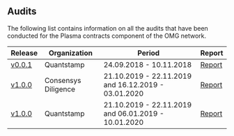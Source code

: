 ## Audits 

The following list contains information on all the audits that have been conducted for the Plasma contracts component of the OMG network. 

| Release | Organization | Period | Report |
|--|--|--|--|
| [v0.0.1](https://github.com/omisego/plasma-contracts/releases/tag/v0.0.1) | Quantstamp | 24.09.2018 - 10.11.2018 | [Report](https://github.com/omisego/plasma-contracts/blob/v0.0.1/docs/quantstamp-audit-3cc6097.md)|
| [v1.0.0](https://github.com/omisego/plasma-contracts/releases/tag/v1.0.0) | Consensys Diligence| 21.10.2019 - 22.11.2019 and 16.12.2019 - 03.01.2020 | [Report](https://diligence.consensys.net/audits/2020/01/omisego-morevp/) |
| [v1.0.0](https://github.com/omisego/plasma-contracts/releases/tag/v1.0.0) | Quantstamp | 21.10.2019 - 22.11.2019 and 06.01.2019 - 10.01.2020 |[Report](./docs/Quantstamp_Plasma_Framework_Report.pdf) |